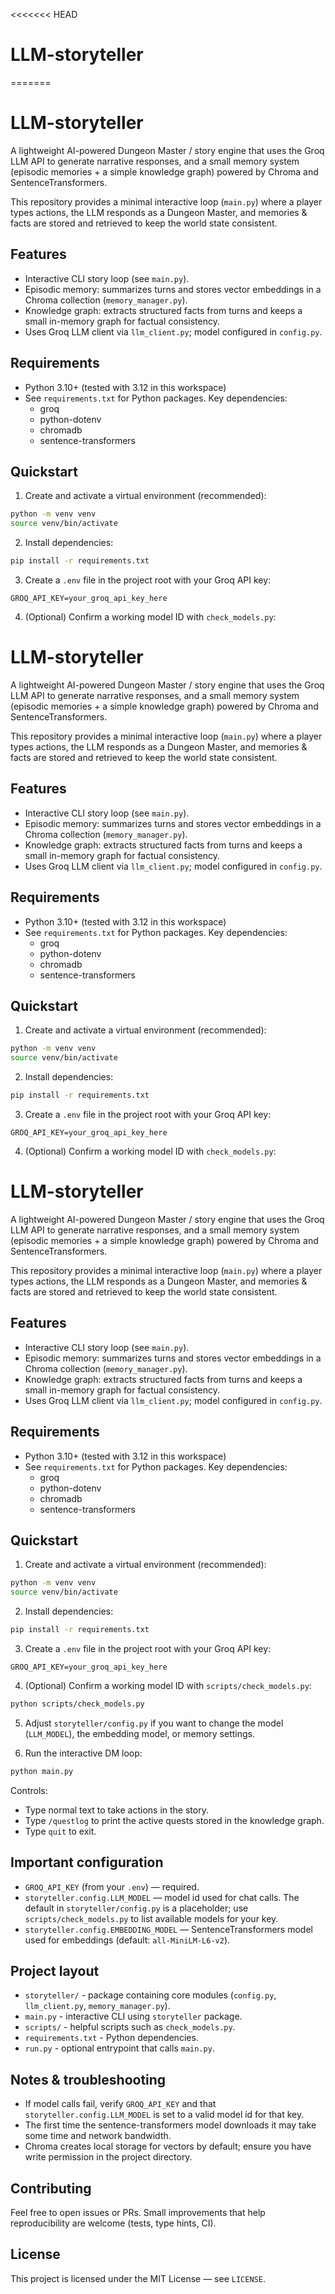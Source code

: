 <<<<<<< HEAD
# LLM-storyteller
=======
# LLM-storyteller

A lightweight AI-powered Dungeon Master / story engine that uses the Groq LLM API to generate narrative responses, and a small memory system (episodic memories + a simple knowledge graph) powered by Chroma and SentenceTransformers.

This repository provides a minimal interactive loop (`main.py`) where a player types actions, the LLM responds as a Dungeon Master, and memories & facts are stored and retrieved to keep the world state consistent.

## Features
- Interactive CLI story loop (see `main.py`).
- Episodic memory: summarizes turns and stores vector embeddings in a Chroma collection (`memory_manager.py`).
- Knowledge graph: extracts structured facts from turns and keeps a small in-memory graph for factual consistency.
- Uses Groq LLM client via `llm_client.py`; model configured in `config.py`.

## Requirements
- Python 3.10+ (tested with 3.12 in this workspace)
- See `requirements.txt` for Python packages. Key dependencies:
	- groq
	- python-dotenv
	- chromadb
	- sentence-transformers

## Quickstart
1. Create and activate a virtual environment (recommended):

```bash
python -m venv venv
source venv/bin/activate
```

2. Install dependencies:

```bash
pip install -r requirements.txt
```

3. Create a `.env` file in the project root with your Groq API key:

```text
GROQ_API_KEY=your_groq_api_key_here
```

4. (Optional) Confirm a working model ID with `check_models.py`:

# LLM-storyteller

A lightweight AI-powered Dungeon Master / story engine that uses the Groq LLM API to generate narrative responses, and a small memory system (episodic memories + a simple knowledge graph) powered by Chroma and SentenceTransformers.

This repository provides a minimal interactive loop (`main.py`) where a player types actions, the LLM responds as a Dungeon Master, and memories & facts are stored and retrieved to keep the world state consistent.

## Features
- Interactive CLI story loop (see `main.py`).
- Episodic memory: summarizes turns and stores vector embeddings in a Chroma collection (`memory_manager.py`).
- Knowledge graph: extracts structured facts from turns and keeps a small in-memory graph for factual consistency.
- Uses Groq LLM client via `llm_client.py`; model configured in `config.py`.

## Requirements
- Python 3.10+ (tested with 3.12 in this workspace)
- See `requirements.txt` for Python packages. Key dependencies:
  - groq
  - python-dotenv
  - chromadb
  - sentence-transformers

## Quickstart
1. Create and activate a virtual environment (recommended):

```bash
python -m venv venv
source venv/bin/activate
```

2. Install dependencies:

```bash
pip install -r requirements.txt
```

3. Create a `.env` file in the project root with your Groq API key:

```text
GROQ_API_KEY=your_groq_api_key_here
```

4. (Optional) Confirm a working model ID with `check_models.py`:

# LLM-storyteller

A lightweight AI-powered Dungeon Master / story engine that uses the Groq LLM API to generate narrative responses, and a small memory system (episodic memories + a simple knowledge graph) powered by Chroma and SentenceTransformers.

This repository provides a minimal interactive loop (`main.py`) where a player types actions, the LLM responds as a Dungeon Master, and memories & facts are stored and retrieved to keep the world state consistent.

## Features
- Interactive CLI story loop (see `main.py`).
- Episodic memory: summarizes turns and stores vector embeddings in a Chroma collection (`memory_manager.py`).
- Knowledge graph: extracts structured facts from turns and keeps a small in-memory graph for factual consistency.
- Uses Groq LLM client via `llm_client.py`; model configured in `config.py`.

## Requirements
- Python 3.10+ (tested with 3.12 in this workspace)
- See `requirements.txt` for Python packages. Key dependencies:
  - groq
  - python-dotenv
  - chromadb
  - sentence-transformers

## Quickstart
1. Create and activate a virtual environment (recommended):

```bash
python -m venv venv
source venv/bin/activate
```

2. Install dependencies:

```bash
pip install -r requirements.txt
```

3. Create a `.env` file in the project root with your Groq API key:

```text
GROQ_API_KEY=your_groq_api_key_here
```

4. (Optional) Confirm a working model ID with `scripts/check_models.py`:

```bash
python scripts/check_models.py
```

5. Adjust `storyteller/config.py` if you want to change the model (`LLM_MODEL`), the embedding model, or memory settings.

6. Run the interactive DM loop:

```bash
python main.py
```

Controls:
- Type normal text to take actions in the story.
- Type `/questlog` to print the active quests stored in the knowledge graph.
- Type `quit` to exit.

## Important configuration
- `GROQ_API_KEY` (from your `.env`) — required.
- `storyteller.config.LLM_MODEL` — model id used for chat calls. The default in `storyteller/config.py` is a placeholder; use `scripts/check_models.py` to list available models for your key.
- `storyteller.config.EMBEDDING_MODEL` — SentenceTransformers model used for embeddings (default: `all-MiniLM-L6-v2`).

## Project layout
- `storyteller/` - package containing core modules (`config.py`, `llm_client.py`, `memory_manager.py`).
- `main.py` - interactive CLI using `storyteller` package.
- `scripts/` - helpful scripts such as `check_models.py`.
- `requirements.txt` - Python dependencies.
- `run.py` - optional entrypoint that calls `main.py`.

## Notes & troubleshooting
- If model calls fail, verify `GROQ_API_KEY` and that `storyteller.config.LLM_MODEL` is set to a valid model id for that key.
- The first time the sentence-transformers model downloads it may take some time and network bandwidth.
- Chroma creates local storage for vectors by default; ensure you have write permission in the project directory.

## Contributing
Feel free to open issues or PRs. Small improvements that help reproducibility are welcome (tests, type hints, CI).

## License
This project is licensed under the MIT License — see `LICENSE`.
